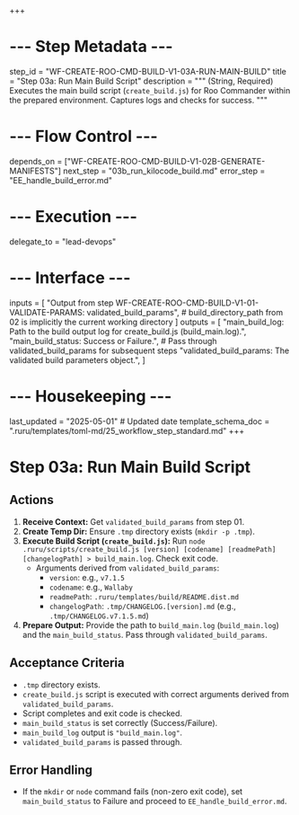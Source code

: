 +++
# --- Step Metadata ---
step_id = "WF-CREATE-ROO-CMD-BUILD-V1-03A-RUN-MAIN-BUILD"
title = "Step 03a: Run Main Build Script"
description = """
(String, Required) Executes the main build script (`create_build.js`) for Roo Commander
within the prepared environment. Captures logs and checks for success.
"""

# --- Flow Control ---
depends_on = ["WF-CREATE-ROO-CMD-BUILD-V1-02B-GENERATE-MANIFESTS"]
next_step = "03b_run_kilocode_build.md"
error_step = "EE_handle_build_error.md"

# --- Execution ---
delegate_to = "lead-devops"

# --- Interface ---
inputs = [
    "Output from step WF-CREATE-ROO-CMD-BUILD-V1-01-VALIDATE-PARAMS: validated_build_params",
    # build_directory_path from 02 is implicitly the current working directory
]
outputs = [
    "main_build_log: Path to the build output log for create_build.js (build_main.log).",
    "main_build_status: Success or Failure.",
    # Pass through validated_build_params for subsequent steps
    "validated_build_params: The validated build parameters object.",
]

# --- Housekeeping ---
last_updated = "2025-05-01" # Updated date
template_schema_doc = ".ruru/templates/toml-md/25_workflow_step_standard.md"
+++

# Step 03a: Run Main Build Script

## Actions

1.  **Receive Context:** Get `validated_build_params` from step 01.
2.  **Create Temp Dir:** Ensure `.tmp` directory exists (`mkdir -p .tmp`).
3.  **Execute Build Script (`create_build.js`):** Run `node .ruru/scripts/create_build.js [version] [codename] [readmePath] [changelogPath] > build_main.log`. Check exit code.
    *   Arguments derived from `validated_build_params`:
        *   `version`: e.g., `v7.1.5`
        *   `codename`: e.g., `Wallaby`
        *   `readmePath`: `.ruru/templates/build/README.dist.md`
        *   `changelogPath`: `.tmp/CHANGELOG.[version].md` (e.g., `.tmp/CHANGELOG.v7.1.5.md`)
4.  **Prepare Output:** Provide the path to `build_main.log` (`build_main.log`) and the `main_build_status`. Pass through `validated_build_params`.

## Acceptance Criteria

*   `.tmp` directory exists.
*   `create_build.js` script is executed with correct arguments derived from `validated_build_params`.
*   Script completes and exit code is checked.
*   `main_build_status` is set correctly (Success/Failure).
*   `main_build_log` output is `"build_main.log"`.
*   `validated_build_params` is passed through.

## Error Handling

*   If the `mkdir` or `node` command fails (non-zero exit code), set `main_build_status` to Failure and proceed to `EE_handle_build_error.md`.